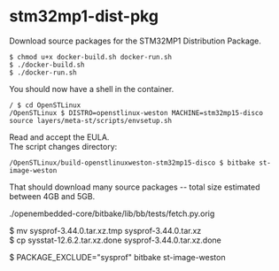 # stm32mp1-dist-pkg

Download source packages for the STM32MP1 Distribution Package.

```
$ chmod u+x docker-build.sh docker-run.sh
$ ./docker-build.sh
$ ./docker-run.sh
```
You should now have a shell in the container.
```
/ $ cd OpenSTLinux
/OpenSTLinux $ DISTRO=openstlinux-weston MACHINE=stm32mp15-disco source layers/meta-st/scripts/envsetup.sh
```
Read and accept the EULA.  
The script changes directory:
```
/OpenSTLinux/build-openstlinuxweston-stm32mp15-disco $ bitbake st-image-weston
```
That should download many source packages -- total size estimated between 4GB and 5GB.

./openembedded-core/bitbake/lib/bb/tests/fetch.py.orig

$ mv sysprof-3.44.0.tar.xz.tmp sysprof-3.44.0.tar.xz    
$ cp sysstat-12.6.2.tar.xz.done sysprof-3.44.0.tar.xz.done

$ PACKAGE_EXCLUDE="sysprof" bitbake st-image-weston
